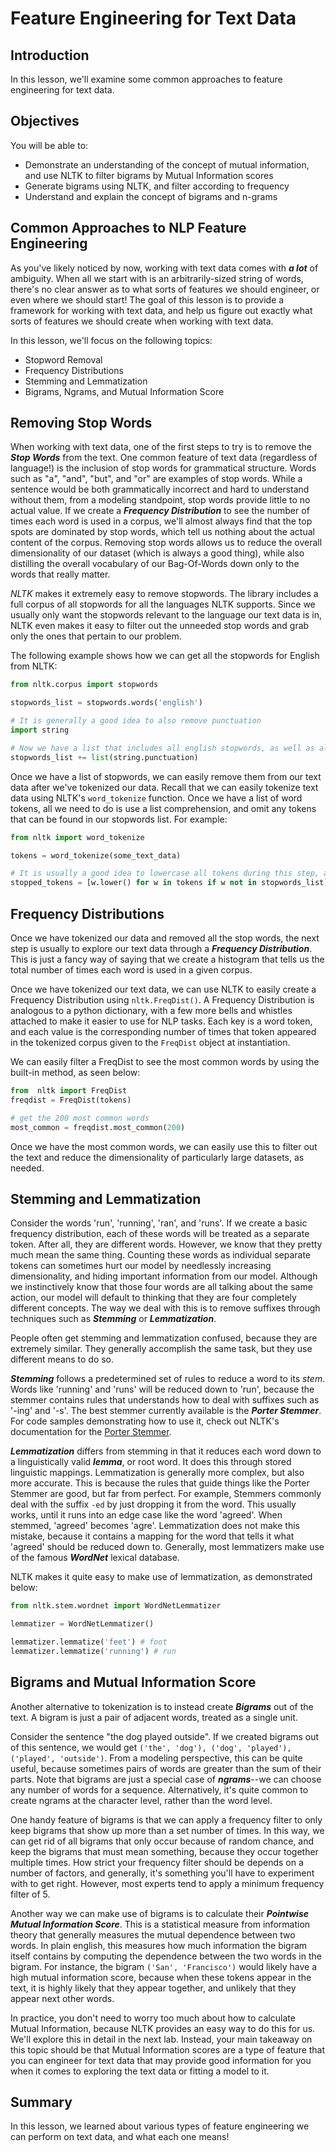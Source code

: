 
# Feature Engineering for Text Data

## Introduction

In this lesson, we'll examine some common approaches to feature engineering for text data. 

## Objectives

You will be able to:

* Demonstrate an understanding of the concept of mutual information, and use NLTK to filter bigrams by Mutual Information scores
* Generate bigrams using NLTK, and filter according to frequency
* Understand and explain the concept of bigrams and n-grams

## Common Approaches to NLP Feature Engineering

As you've likely noticed by now, working with text data comes with **_a lot_** of ambiguity. When all we start with is an arbitrarily-sized string of words, there's no clear answer as to what sorts of features we should engineer, or even where we should start! The goal of this lesson is to provide a framework for working with text data, and help us figure out exactly what sorts of features we should create when working with text data. 

In this lesson, we'll focus on the following topics:

* Stopword Removal
* Frequency Distributions
* Stemming and Lemmatization
* Bigrams, Ngrams, and Mutual Information Score

## Removing Stop Words

When working with text data, one of the first steps to try is to remove the **_Stop Words_** from the text. One common feature of text data (regardless of language!) is the inclusion of stop words for grammatical structure. Words such as "a", "and", "but", and "or" are examples of stop words. While a sentence would be both grammatically incorrect and hard to understand without them, from a modeling standpoint, stop words provide little to no actual value. If we create a **_Frequency Distribution_** to see the number of times each word is used in a corpus, we'll almost always find that the top spots are dominated by stop words, which tell us nothing about the actual content of the corpus. Removing stop words allows us to reduce the overall dimensionality of our dataset (which is always a good thing), while also distilling the overall vocabulary of our Bag-Of-Words down only to the words that really matter. 

_NLTK_ makes it extremely easy to remove stopwords. The library includes a full corpus of all stopwords for all the languages NLTK supports. Since we usually only want the stopwords relevant to the language our text data is in, NLTK even makes it easy to filter out the unneeded stop words and grab only the ones that pertain to our problem. 

The following example shows how we can get all the stopwords for English from NLTK:

```python
from nltk.corpus import stopwords

stopwords_list = stopwords.words('english')

# It is generally a good idea to also remove punctuation
import string

# Now we have a list that includes all english stopwords, as well as all punctuation
stopwords_list += list(string.punctuation)
```

Once we have a list of stopwords, we can easily remove them from our text data after we've tokenized our data. Recall that we can easily tokenize text data using NLTK's `word_tokenize` function. Once we have a list of word tokens, all we need to do is use a list comprehension, and omit any tokens that can be found in our stopwords list.  For example:

```python
from nltk import word_tokenize

tokens = word_tokenize(some_text_data)

# It is usually a good idea to lowercase all tokens during this step, as well
stopped_tokens = [w.lower() for w in tokens if w not in stopwords_list]
```

## Frequency Distributions

Once we have tokenized our data and removed all the stop words, the next step is usually to explore our text data through a **_Frequency Distribution_**. This is just a fancy way of saying that we create a histogram that tells us the total number of times each word is used in a given corpus. 

Once we have tokenized our text data, we can use NLTK to easily create a Frequency Distribution using `nltk.FreqDist()`. A Frequency Distribution is analogous to a python dictionary, with a few more bells and whistles attached to make it easier to use for NLP tasks. Each key is a word token, and each value is the corresponding number of times that token appeared in the tokenized corpus given to the `FreqDist` object at instantiation. 

We can easily filter a FreqDist to see the most common words by using the built-in method, as seen below:

```python
from  nltk import FreqDist
freqdist = FreqDist(tokens)

# get the 200 most common words 
most_common = freqdist.most_common(200)
```

Once we have the most common words, we can easily use this to filter out the text and reduce the dimensionality of particularly large datasets, as needed. 

## Stemming and Lemmatization

Consider the words 'run', 'running', 'ran', and 'runs'. If we create a basic frequency distribution, each of these words will be treated as a separate token. After all, they are different words. However, we know that they pretty much mean the same thing. Counting these words as individual separate tokens can sometimes hurt our model by needlessly increasing dimensionality, and hiding important information from our model. Although we instinctively know that those four words are all talking about the same action, our model will default to thinking that they are four completely different concepts. The way we deal with this is to remove suffixes through techniques such as **_Stemming_** or **_Lemmatization_**.

People often get stemming and lemmatization confused, because they are extremely similar. They generally accomplish the same task, but they use different means to do so. 

**_Stemming_** follows a predetermined set of rules to reduce a word to its _stem_.  Words like 'running' and 'runs' will be reduced down to 'run', because the stemmer contains rules that understands how to deal with suffixes such as '-ing' and '-s'. The best stemmer currently available is the **_Porter Stemmer_**. For code samples demonstrating how to use it, check out NLTK's documentation for the [Porter Stemmer](http://www.nltk.org/howto/stem.html).

**_Lemmatization_** differs from stemming in that it reduces each word down to a linguistically valid **_lemma_**, or root word. It does this through stored linguistic mappings. Lemmatization is generally more complex, but also more accurate. This is because the rules that guide things like the Porter Stemmer are good, but far from perfect. For example, Stemmers commonly deal with the suffix `-ed` by just  dropping it from the word. This usually works, until it runs into an edge case like the word 'agreed'. When stemmed, 'agreed' becomes 'agre'. Lemmatization does not make this mistake, because it contains a mapping for the word that tells it what 'agreed' should be reduced down to. Generally, most lemmatizers make use of the famous **_WordNet_** lexical database. 

NLTK makes it quite easy to make use of lemmatization, as demonstrated below:

```python
from nltk.stem.wordnet import WordNetLemmatizer

lemmatizer = WordNetLemmatizer()

lemmatizer.lemmatize('feet') # foot
lemmatizer.lemmatize('running') # run
```

## Bigrams and Mutual Information Score

Another alternative to tokenization is to instead create **_Bigrams_** out of the text. A bigram is just a pair of adjacent words, treated as a single unit. 

Consider the sentence "the dog played outside". If we created bigrams out of this sentence, we would get `('the', 'dog'), ('dog', 'played'), ('played', 'outside')`. From a modeling perspective, this can be quite useful, because sometimes pairs of words are greater than the sum of their parts. Note that bigrams are just a special case of **_ngrams_**--we can choose any number of words for a sequence. Alternatively, it's quite common to create ngrams at the character level, rather than the word level. 

One handy feature of bigrams is that we can apply a frequency filter to only keep bigrams that show up more than a set number of times. In this way, we can get rid of all bigrams that only occur because of random chance, and keep the bigrams that must mean something, because they occur together multiple times. How strict your frequency filter should be depends on a number of factors, and generally, it's something you'll have to experiment with to get right. However, most experts tend to apply a minimum frequency filter of 5. 

Another way we can make use of bigrams is to calculate their **_Pointwise Mutual Information Score_**. This is a statistical measure from information theory that generally measures the mutual dependence between two words. In plain english, this measures how much information the bigram itself contains by computing the dependence between the two words in the bigram. For instance, the bigram `('San', 'Francisco')` would likely have a high mutual information score, because when these tokens appear in the text, it is highly likely that they appear together, and unlikely that they appear next other words. 

In practice, you don't need to worry too much about how to calculate Mutual Information, because NLTK provides an easy way to do this for us. We'll explore this in detail in the next lab. Instead, your main takeaway on this topic should be that Mutual Information scores are a type of feature that you can engineer for text data that may provide good information for you when it comes to exploring the text data or fitting a model to it. 

## Summary

In this lesson, we learned about various types of feature engineering we can perform on text data, and what each one means!
